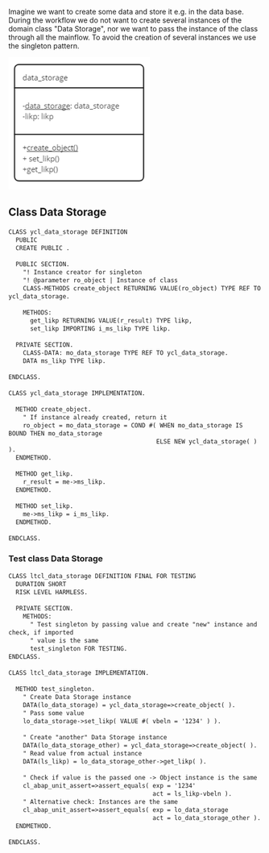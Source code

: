 Imagine we want to create some data and store it e.g. in the data base. During the workflow we do not want to create several instances of the domain class "Data Storage", nor we want to pass the instance of the class through all the mainflow.
To avoid the creation of several instances we use the singleton pattern.

![Data Storage](https://github.com/MaddinJay/Refactoring-Guru/blob/main/Singleton/Real_World/Singleton%20-%20Data%20Storage.PNG)

## Class Data Storage

```
CLASS ycl_data_storage DEFINITION
  PUBLIC
  CREATE PUBLIC .

  PUBLIC SECTION.
    "! Instance creator for singleton
    "! @parameter ro_object | Instance of class
    CLASS-METHODS create_object RETURNING VALUE(ro_object) TYPE REF TO ycl_data_storage.

    METHODS:
      get_likp RETURNING VALUE(r_result) TYPE likp,
      set_likp IMPORTING i_ms_likp TYPE likp.

  PRIVATE SECTION.
    CLASS-DATA: mo_data_storage TYPE REF TO ycl_data_storage.
    DATA ms_likp TYPE likp.

ENDCLASS.

CLASS ycl_data_storage IMPLEMENTATION.

  METHOD create_object.
    " If instance already created, return it
    ro_object = mo_data_storage = COND #( WHEN mo_data_storage IS BOUND THEN mo_data_storage
                                         ELSE NEW ycl_data_storage( ) ).
  ENDMETHOD.

  METHOD get_likp.
    r_result = me->ms_likp.
  ENDMETHOD.

  METHOD set_likp.
    me->ms_likp = i_ms_likp.
  ENDMETHOD.

ENDCLASS.
```

### Test class Data Storage

```
CLASS ltcl_data_storage DEFINITION FINAL FOR TESTING
  DURATION SHORT
  RISK LEVEL HARMLESS.

  PRIVATE SECTION.
    METHODS:
      " Test singleton by passing value and create "new" instance and check, if imported
      " value is the same
      test_singleton FOR TESTING.
ENDCLASS.

CLASS ltcl_data_storage IMPLEMENTATION.

  METHOD test_singleton.
    " Create Data Storage instance
    DATA(lo_data_storage) = ycl_data_storage=>create_object( ).
    " Pass some value
    lo_data_storage->set_likp( VALUE #( vbeln = '1234' ) ).

    " Create "another" Data Storage instance
    DATA(lo_data_storage_other) = ycl_data_storage=>create_object( ).
    " Read value from actual instance
    DATA(ls_likp) = lo_data_storage_other->get_likp( ).

    " Check if value is the passed one -> Object instance is the same
    cl_abap_unit_assert=>assert_equals( exp = '1234'
                                        act = ls_likp-vbeln ).
    " Alternative check: Instances are the same
    cl_abap_unit_assert=>assert_equals( exp = lo_data_storage
                                        act = lo_data_storage_other ).
  ENDMETHOD.

ENDCLASS.
```
